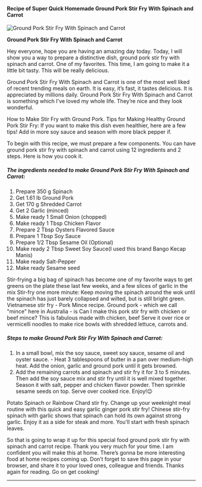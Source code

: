             

#### Recipe of Super Quick Homemade Ground Pork Stir Fry With Spinach and Carrot

![Ground Pork Stir Fry With Spinach and Carrot](https://img-global.cpcdn.com/recipes/ac0b2e4b408446dd/751x532cq70/ground-pork-stir-fry-with-spinach-and-carrot-recipe-main-photo.jpg)

**Ground Pork Stir Fry With Spinach and Carrot**

Hey everyone, hope you are having an amazing day today. Today, I will show you a way to prepare a distinctive dish, ground pork stir fry with spinach and carrot. One of my favorites. This time, I am going to make it a little bit tasty. This will be really delicious.

Ground Pork Stir Fry With Spinach and Carrot is one of the most well liked of recent trending meals on earth. It is easy, it’s fast, it tastes delicious. It is appreciated by millions daily. Ground Pork Stir Fry With Spinach and Carrot is something which I’ve loved my whole life. They’re nice and they look wonderful.

How to Make Stir Fry with Ground Pork. Tips for Making Healthy Ground Pork Stir Fry: If you want to make this dish even healthier, here are a few tips! Add in more soy sauce and season with more black pepper if.

To begin with this recipe, we must prepare a few components. You can have ground pork stir fry with spinach and carrot using 12 ingredients and 2 steps. Here is how you cook it.

##### The ingredients needed to make Ground Pork Stir Fry With Spinach and Carrot:

1.  Prepare 350 g Spinach
2.  Get 1.61 lb Ground Pork
3.  Get 170 g Shredded Carrot
4.  Get 2 Garlic (minced)
5.  Make ready 1 Small Onion (chopped)
6.  Make ready 1 Tbsp Chicken Flavor
7.  Prepare 2 Tbsp Oysters Flavored Sauce
8.  Prepare 1 Tbsp Soy Sauce
9.  Prepare 1/2 Tbsp Sesame Oil (Optional)
10.  Make ready 2 Tbsp Sweet Soy Sauce(I used this brand Bango Kecap Manis)
11.  Make ready Salt-Pepper
12.  Make ready Sesame seed

Stir-frying a big bag of spinach has become one of my favorite ways to get greens on the plate these last few weeks, and a few slices of garlic in the mix Stir-fry one more minute: Keep moving the spinach around the wok until the spinach has just barely collapsed and wilted, but is still bright green. Vietnamese stir fry - Pork Mince recipe. Ground pork - which we call "mince" here in Australia - is Can I make this pork stir fry with chicken or beef mince? This is fabulous made with chicken, beef Serve it over rice or vermicelli noodles to make rice bowls with shredded lettuce, carrots and.

##### Steps to make Ground Pork Stir Fry With Spinach and Carrot:

1.  In a small bowl, mix the soy sauce, sweet soy sauce, sesame oil and oyster sauce. - Heat 3 tablespoons of butter in a pan over medium-high heat. Add the onion, garlic and ground pork until it gets browned.
2.  Add the remaining carrots and spinach and stir fry it for 3 to 5 minutes. Then add the soy sauce mix and stir fry until it is well mixed together. Season it with salt, pepper and chicken flavor powder. Then sprinkle sesame seeds on top. Serve over cooked rice. Enjoy!😉

Potato Spinach or Rainbow Chard stir fry. Change up your weeknight meal routine with this quick and easy garlic ginger pork stir fry! Chinese stir-fry spinach with garlic shows that spinach can hold its own against strong garlic. Enjoy it as a side for steak and more. You'll start with fresh spinach leaves.

So that is going to wrap it up for this special food ground pork stir fry with spinach and carrot recipe. Thank you very much for your time. I am confident you will make this at home. There’s gonna be more interesting food at home recipes coming up. Don’t forget to save this page in your browser, and share it to your loved ones, colleague and friends. Thanks again for reading. Go on get cooking!

* * *